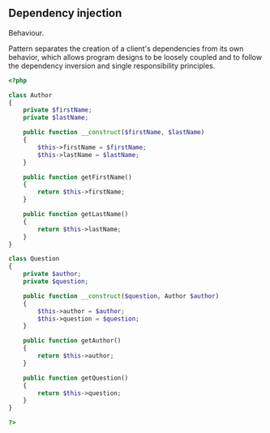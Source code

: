 Dependency injection
-

Behaviour.

Pattern separates the creation of a client's dependencies from its own behavior,
which allows program designs to be loosely coupled and to follow the
dependency inversion and single responsibility principles.

````php
<?php

class Author
{
    private $firstName;
    private $lastName;

    public function __construct($firstName, $lastName)
    {
        $this->firstName = $firstName;
        $this->lastName = $lastName;
    }

    public function getFirstName()
    {
        return $this->firstName;
    }

    public function getLastName()
    {
        return $this->lastName;
    }
}

class Question
{
    private $author;
    private $question;

    public function __construct($question, Author $author)
    {
        $this->author = $author;
        $this->question = $question;
    }

    public function getAuthor()
    {
        return $this->author;
    }

    public function getQuestion()
    {
        return $this->question;
    }
}

?>
````
